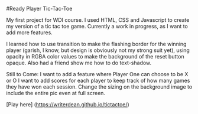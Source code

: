 #Ready Player Tic-Tac-Toe

My first project for WDI course.  I used HTML, CSS and Javascript to create my version of a tic tac toe game.  Currently a work in progress, as I want to add more features.

I learned how to use transition to make the flashing border for the winning player (garish, I know, but design is obviously not my strong suit yet), using opacity in RGBA color values to make the background of the reset button opaque.  Also had a friend show me how to do text-shadow.

Still to Come:
I want to add a feature where Player One can choose to be X or O
I want to add scores for each player to keep track of how many games they have won each session.
Change the sizing on the background image to include the entire pic even at full screen.

[Play here] (https://writerdean.github.io/tictactoe/)



